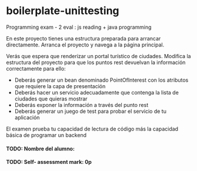 # boilerplate-unittesting

Programming exam - 2 eval : js reading + java programming


En este proyecto tienes una estructura preparada para arrancar directamente.
Arranca el proyecto y navega a la página principal.

Verás que espera que renderizar un portal turístico de ciudades.
Modifica la estructura del proyecto para que los puntos rest devuelvan la información correctamente para ello:

- Deberás generar un bean denominado PointOfInterest con los atributos que requiere la capa de presentación
- Deberás hacer un servicio adecuadamente que contenga la lista de ciudades que quieras mostrar
- Deberás exponer la información a través del punto rest
- Deberás generar un juego de test para probar el servicio de tu aplicación

El examen prueba tu capacidad de lectura de código más la capacidad básica de programar un backend



#### TODO: Nombre del alumno: 
#### TODO: Self- assessment mark: 0p




